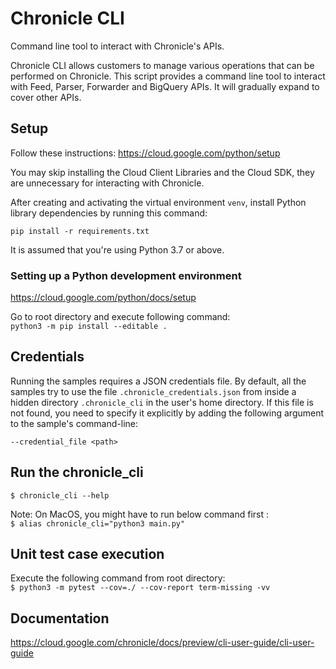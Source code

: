 # Chronicle CLI

Command line tool to interact with Chronicle's APIs.

Chronicle CLI allows customers to manage various operations that can be
performed on Chronicle. This script provides a command line tool to interact 
with Feed, Parser, Forwarder and BigQuery APIs. It will gradually expand to
cover other APIs.

## Setup

Follow these instructions: https://cloud.google.com/python/setup

You may skip installing the Cloud Client Libraries and the Cloud SDK, they are
unnecessary for interacting with Chronicle.

After creating and activating the virtual environment `venv`, install Python
library dependencies by running this command:

```shell
pip install -r requirements.txt
```

It is assumed that you're using Python 3.7 or above.

### Setting up a Python development environment

https://cloud.google.com/python/docs/setup

Go to root directory and execute following command:\
```python3 -m pip install --editable .```

## Credentials

Running the samples requires a JSON credentials file. By default, all the
samples try to use the file `.chronicle_credentials.json` from inside a hidden
directory `.chronicle_cli` in the user's home directory. If this file is not 
found, you need to specify it explicitly by adding the following argument to the
sample's command-line:

```shell
--credential_file <path>
```

## Run the chronicle_cli

```$ chronicle_cli --help```

Note: On MacOS, you might have to run below command first :\
```$ alias chronicle_cli="python3 main.py"```

## Unit test case execution

Execute the following command from root directory:\
```$ python3 -m pytest --cov=./ --cov-report term-missing -vv```


## Documentation

https://cloud.google.com/chronicle/docs/preview/cli-user-guide/cli-user-guide
